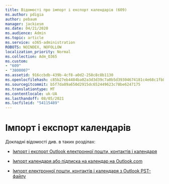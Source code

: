 ```yaml
---
title: Відомості про імпорт і експорт календарів (609)
ms.author: pdigia
author: pebaum
manager: jackiesm
ms.date: 04/21/2020
ms.audience: Admin
ms.topic: article
ms.service: o365-administration
ROBOTS: NOINDEX, NOFOLLOW
localization_priority: Normal
ms.collection: Adm_O365
ms.custom:
- "609"
- "3800007"
ms.assetid: 916ccbdb-439b-4cf8-a0d2-258c8c8b1130
ms.openlocfilehash: c85b27eb4484ba02a3d3d39c7a0b5d39304674181c4e68c1fb8a54e9e8d6560e
ms.sourcegitcommit: b5f7da89a650d2915dc652449623c78be6247175
ms.translationtype: MT
ms.contentlocale: uk-UA
ms.lasthandoff: 08/05/2021
ms.locfileid: "54115489"
---
```

# <a name="importing-and-exporting-calendars"></a>Імпорт і експорт календарів

Докладні відомості див. в таких розділах:
  
- [Імпорт і експорт Outlook електронної пошти, контактів і календаря](https://support.office.com/article/92577192-3881-4502-b79d-c3bbada6c8ef)

- [Імпорт календаря або підписка на календар на Outlook.com](https://support.office.com/article/cff1429c-5af6-41ec-a5b4-74f2c278e98c)

- [Імпорт електронної пошти, контактів і календаря з Outlook PST-файлу](https://support.office.com/article/431a8e9a-f99f-4d5f-ae48-ded54b3440ac)
